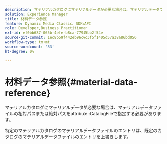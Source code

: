 ```yaml
---
description: マテリアルカタログにマテリアルデータが必要な場合は、マテリアルデータファイルの相対パスまたは絶対パスを属性CatalogFileで指定する必要があります。
solution: Experience Manager
title: 材料データ参照
feature: Dynamic Media Classic、SDK/API
role: Developer,Business Practitioner
exl-id: ef0bb687-065b-4efe-b8ca-77945bb2f54e
source-git-commit: 1ec8b59f442eb96c6c3f5f1405d57a38a86bd056
workflow-type: tm+mt
source-wordcount: '83'
ht-degree: 0%

---
```


# 材料データ参照{#material-data-reference}

マテリアルカタログにマテリアルデータが必要な場合は、マテリアルデータファイルの相対パスまたは絶対パスをattribute::CatalogFileで指定する必要があります。

特定のマテリアルカタログのマテリアルデータファイルのエントリは、既定のカタログのマテリアルデータファイルのエントリを上書きします。
